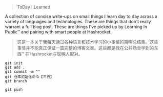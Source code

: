 > ToDay I Learned

A collection of concise write-ups on small things I learn day to day across a variety of languages and technologies. These are things that don't really warrant a full blog post. These are things I've picked up by Learning In Public™ and pairing with smart people at Hashrocket.

>  这是一本关于我每天通过各种语言和技术学习的小事情的简明总结集。这些事情并不能真正保证一篇完整的博客文章。这些都是我在公共场合学到的东西™ 在Hashrocket与聪明人配对。 

```
git init 
git add . 
git commit -m "" 
git 仓库初始化命令【三行】
git branch

git push

```
